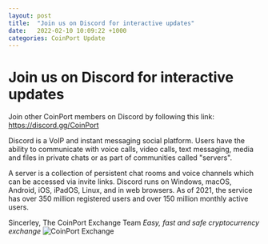 ```yaml
---
layout: post
title:  "Join us on Discord for interactive updates"
date:   2022-02-10 10:09:22 +1000
categories: CoinPort Update
---
```


# Join us on Discord for interactive updates

Join other CoinPort members on Discord by following this link: <a href="https://discord.gg/mCtXsNejgg">https://discord.gg/CoinPort</a>

Discord is a VoIP and instant messaging social platform. Users have the ability to communicate with voice calls, video calls, text messaging, media and files in private chats or as part of communities called "servers".

A server is a collection of persistent chat rooms and voice channels which can be accessed via invite links. Discord runs on Windows, macOS, Android, iOS, iPadOS, Linux, and in web browsers. As of 2021, the service has over 350 million registered users and over 150 million monthly active users.

Sincerley,
The CoinPort Exchange Team
*Easy, fast and safe cryptocurrency exchange*
![CoinPort Exchange](image/coinport.png)
